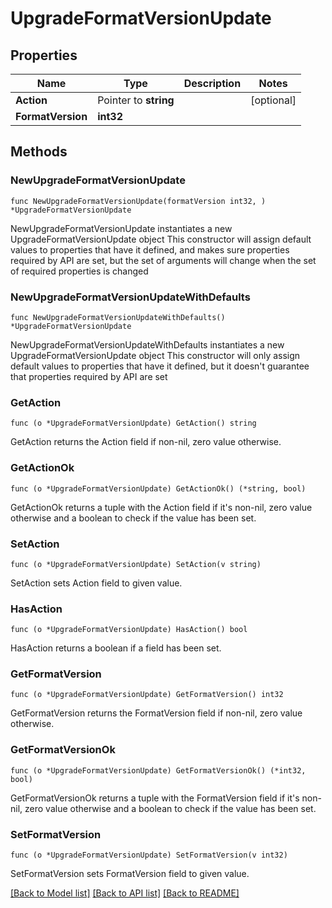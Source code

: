 # UpgradeFormatVersionUpdate

## Properties

Name | Type | Description | Notes
------------ | ------------- | ------------- | -------------
**Action** | Pointer to **string** |  | [optional] 
**FormatVersion** | **int32** |  | 

## Methods

### NewUpgradeFormatVersionUpdate

`func NewUpgradeFormatVersionUpdate(formatVersion int32, ) *UpgradeFormatVersionUpdate`

NewUpgradeFormatVersionUpdate instantiates a new UpgradeFormatVersionUpdate object
This constructor will assign default values to properties that have it defined,
and makes sure properties required by API are set, but the set of arguments
will change when the set of required properties is changed

### NewUpgradeFormatVersionUpdateWithDefaults

`func NewUpgradeFormatVersionUpdateWithDefaults() *UpgradeFormatVersionUpdate`

NewUpgradeFormatVersionUpdateWithDefaults instantiates a new UpgradeFormatVersionUpdate object
This constructor will only assign default values to properties that have it defined,
but it doesn't guarantee that properties required by API are set

### GetAction

`func (o *UpgradeFormatVersionUpdate) GetAction() string`

GetAction returns the Action field if non-nil, zero value otherwise.

### GetActionOk

`func (o *UpgradeFormatVersionUpdate) GetActionOk() (*string, bool)`

GetActionOk returns a tuple with the Action field if it's non-nil, zero value otherwise
and a boolean to check if the value has been set.

### SetAction

`func (o *UpgradeFormatVersionUpdate) SetAction(v string)`

SetAction sets Action field to given value.

### HasAction

`func (o *UpgradeFormatVersionUpdate) HasAction() bool`

HasAction returns a boolean if a field has been set.

### GetFormatVersion

`func (o *UpgradeFormatVersionUpdate) GetFormatVersion() int32`

GetFormatVersion returns the FormatVersion field if non-nil, zero value otherwise.

### GetFormatVersionOk

`func (o *UpgradeFormatVersionUpdate) GetFormatVersionOk() (*int32, bool)`

GetFormatVersionOk returns a tuple with the FormatVersion field if it's non-nil, zero value otherwise
and a boolean to check if the value has been set.

### SetFormatVersion

`func (o *UpgradeFormatVersionUpdate) SetFormatVersion(v int32)`

SetFormatVersion sets FormatVersion field to given value.



[[Back to Model list]](../README.md#documentation-for-models) [[Back to API list]](../README.md#documentation-for-api-endpoints) [[Back to README]](../README.md)


